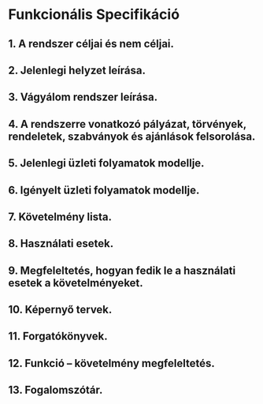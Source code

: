# Funkcionális Specifikáció

## 1. A rendszer céljai és nem céljai. 

## 2. Jelenlegi helyzet leírása.

## 3. Vágyálom rendszer leírása.

## 4. A rendszerre vonatkozó pályázat, törvények, rendeletek, szabványok és ajánlások felsorolása.

## 5. Jelenlegi üzleti folyamatok modellje.

## 6. Igényelt üzleti folyamatok modellje.

## 7. Követelmény lista.

## 8. Használati esetek.

## 9. Megfeleltetés, hogyan fedik le a használati esetek a követelményeket.

## 10. Képernyő tervek.

## 11. Forgatókönyvek.

## 12. Funkció – követelmény megfeleltetés.

## 13. Fogalomszótár.
